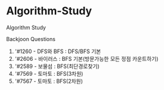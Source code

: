 # Algorithm-Study
Algorithm Study

Backjoon Questions
1. '#1260 - DFS와 BFS : DFS/BFS 기본
2. '#2606 - 바이러스 : BFS 기본(방문가능한 모든 정점 카운트하기)
3. '#2589 - 보물섬 : BFS(최단경로찾기)
4. '#7569 - 토마토 : BFS(3차원)
5. '#7567 - 토마토 : BFS(2차원)